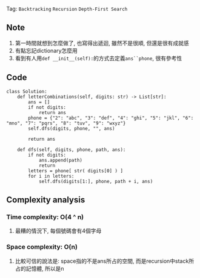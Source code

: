 Tag: `Backtracking` `Recursion` `Depth-First Search` 
## Note
1. 第一時間就想到怎麼做了, 也寫得出遞迴, 雖然不是很順, 但還是很有成就感
2. 有點忘記dictionary怎麼用
3. 看到有人用`def __init__(self):`的方式去定義`ans``phone`, 很有參考性

## Code
    class Solution:
        def letterCombinations(self, digits: str) -> List[str]:
            ans = []
            if not digits:
                return ans
            phone = {"2": "abc", "3": "def", "4": "ghi", "5": "jkl", "6": "mno", "7": "pqrs", "8": "tuv", "9": "wxyz"}
            self.dfs(digits, phone, "", ans)
    
            return ans
        
        def dfs(self, digits, phone, path, ans):
            if not digits:
                ans.append(path)
                return
            letters = phone[ str( digits[0] ) ]
            for i in letters:
                self.dfs(digits[1:], phone, path + i, ans)

## Complexity analysis
### Time complexity: O(4 ^ n)
1. 最糟的情況下, 每個號碼會有4個字母
### Space complexity: O(n)
1. 比較可信的說法是: space指的不是ans所占的空間, 而是recursion中stack所占的記憶體, 所以是n
